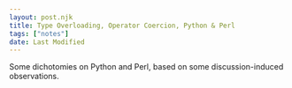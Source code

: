 ```yaml
---
layout: post.njk
title: Type Overloading, Operator Coercion, Python & Perl
tags: ["notes"]
date: Last Modified
---
```

Some dichotomies on Python and Perl, based on some discussion-induced observations.